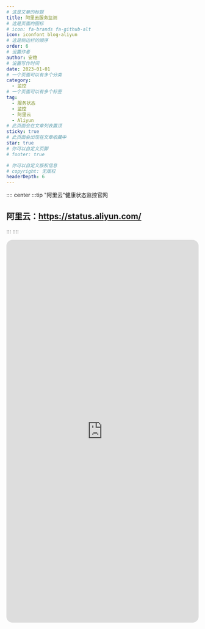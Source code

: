 ```yaml
---
# 这是文章的标题
title: 阿里云服务监测
# 这是页面的图标
# icon: fa-brands fa-github-alt
icon: iconfont blog-aliyun
# 这是侧边栏的顺序
order: 6
# 设置作者
author: 安稳
# 设置写作时间
date: 2023-01-01
# 一个页面可以有多个分类
category:
  - 监控
# 一个页面可以有多个标签
tag:
  - 服务状态
  - 监控
  - 阿里云
  - Aliyun
# 此页面会在文章列表置顶
sticky: true
# 此页面会出现在文章收藏中
star: true
# 你可以自定义页脚
# footer: true

# 你可以自定义版权信息
# copyright: 无版权
headerDepth: 6
---
```


<!-- 你可以通过设置页面的 Frontmatter，在页面禁用功能与布局。 -->

<!-- more -->

:::: center
:::tip "阿里云"健康状态监控官网

## 阿里云：**https://status.aliyun.com/**
:::
::::

<iframe src="https://status.aliyun.com/" name="iframe_a" scrolling="ok" frameborder="0" width="100%" height="1000" style="border-radius: 16px;"></iframe>